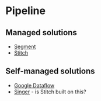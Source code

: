 # Pipeline

## Managed solutions

- [Segment](https://segment.com/)
- [Stitch](https://www.stitchdata.com/)

## Self-managed solutions

- [Google Dataflow](https://cloud.google.com/dataflow)
- [Singer](https://www.singer.io/) - is Stitch built on this?
